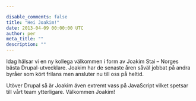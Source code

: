 ```yaml
---

disable_comments: false
title: "Hei Joakim!"
date: 2013-04-09 00:00:00 UTC
author: per
meta_title: ""
description: ""
---
```


<p>Idag hälsar vi en ny kollega välkommen i form av Joakim Stai – Norges bästa Drupal-utvecklare. Joakim har de senaste åren såväl jobbat på andra byråer som kört frilans men ansluter nu till oss på heltid.</p>

<p>Utöver Drupal så är Joakim även extremt vass på JavaScript vilket spetsar till vårt team ytterligare. Välkommen Joakim!</p>
